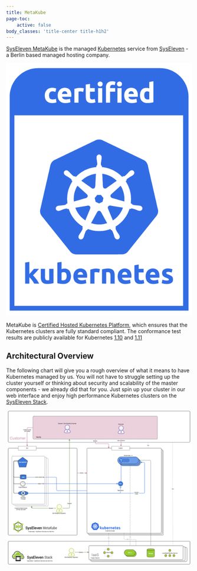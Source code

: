 ```yaml
---
title: MetaKube
page-toc:
    active: false
body_classes: 'title-center title-h1h2'
---
```


[SysEleven MetaKube](https://metakube.syseleven.de) is the managed [Kubernetes](https://kubernetes.io/) service from [SysEleven](https://www.syseleven.de) - a Berlin based managed hosting company.

![Certified Kubernets Logo](certified-kubernetes-color.png?resize=100&classes=float-right)

MetaKube is [Certified Hosted Kubernetes Platform](https://landscape.cncf.io/landscape=certified-kubernetes-hosted&selected=sys-eleven-meta-kube),
which ensures that the Kubernetes clusters are fully standard compliant. The conformance test results are publicly available for Kubernetes [1.10](https://github.com/cncf/k8s-conformance/tree/master/v1.10/metakube) and [1.11](https://github.com/cncf/k8s-conformance/tree/master/v1.11/metakube)

## Architectural Overview

The following chart will give you a rough overview of what it means to have Kubernetes managed by us. You will not have to struggle setting up the cluster yourself or thinking about security and scalability of the master components - we already did that for you. Just spin up your cluster in our web interface and enjoy high performance Kubernetes clusters on the [SysEleven Stack](https://www.syseleven.de/syseleven-stack/).

![MetaKube Architecture Overview](metakube-overview.png)
